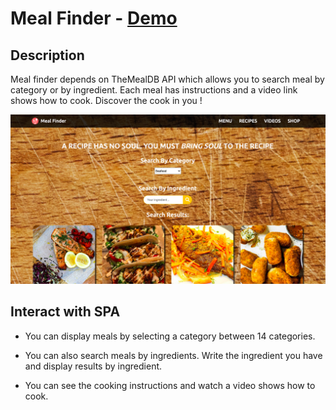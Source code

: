 # Meal Finder - [Demo](https://srdrolmez.github.io/Meal-API-Project/src)

## Description

Meal finder depends on TheMealDB API which allows you to search meal by category or by ingredient. Each meal has instructions and a video link shows how to cook. Discover the cook in you !

![Screenshot](./public/images/meal-api.png)

## Interact with SPA

- You can display meals by selecting a category between 14 categories.

- You can also search meals by ingredients. Write the ingredient you have and display results by ingredient.

- You can see the cooking instructions and watch a video shows how to cook.
